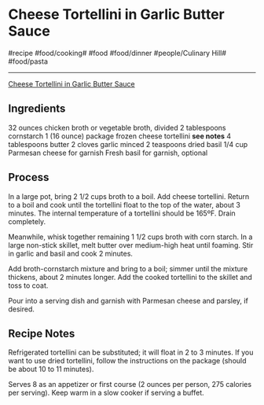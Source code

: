 # Cheese Tortellini in Garlic Butter Sauce
#recipe #food/cooking# #food #food/dinner #people/Culinary Hill# #food/pasta
- - - -
[Cheese Tortellini in Garlic Butter Sauce](https://www.culinaryhill.com/cheese-tortellini-in-garlic-basil-sauce/)

## Ingredients
32 ounces chicken broth or vegetable broth, divided
2 tablespoons cornstarch
1 (16 ounce) package frozen cheese tortellini 
	**see notes**
4 tablespoons butter
2 cloves garlic minced
2 teaspoons dried basil
1/4 cup Parmesan cheese for garnish
Fresh basil for garnish, optional

## Process
In a large pot, bring 2 1/2 cups broth to a boil. Add cheese tortellini. Return to a boil and cook until the tortellini float to the top of the water, about 3 minutes. The internal temperature of a tortellini should be 165ºF. Drain completely.

Meanwhile, whisk together remaining 1 1/2 cups broth with corn starch. In a large non-stick skillet, melt butter over medium-high heat until foaming. Stir in garlic and basil and cook 2 minutes.

Add broth-cornstarch mixture and bring to a boil; simmer until the mixture thickens, about 2 minutes longer. Add the cooked tortellini to the skillet and toss to coat.

Pour into a serving dish and garnish with Parmesan cheese and parsley, if desired.

## Recipe Notes
Refrigerated tortellini can be substituted; it will float in 2 to 3 minutes. If you want to use dried tortellini, follow the instructions on the package (should be about 10 to 11 minutes).

Serves 8 as an appetizer or first course (2 ounces per person, 275 calories per serving). Keep warm in a slow cooker if serving a buffet.